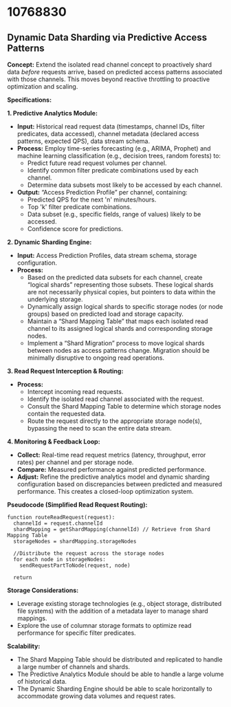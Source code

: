 # 10768830

## Dynamic Data Sharding via Predictive Access Patterns

**Concept:** Extend the isolated read channel concept to proactively shard data *before* requests arrive, based on predicted access patterns associated with those channels. This moves beyond reactive throttling to proactive optimization and scaling.

**Specifications:**

**1. Predictive Analytics Module:**

*   **Input:** Historical read request data (timestamps, channel IDs, filter predicates, data accessed), channel metadata (declared access patterns, expected QPS), data stream schema.
*   **Process:** Employ time-series forecasting (e.g., ARIMA, Prophet) and machine learning classification (e.g., decision trees, random forests) to:
    *   Predict future read request volumes per channel.
    *   Identify common filter predicate combinations used by each channel.
    *   Determine data subsets most likely to be accessed by each channel.
*   **Output:**  “Access Prediction Profile” per channel, containing:
    *   Predicted QPS for the next 'n' minutes/hours.
    *   Top 'k' filter predicate combinations.
    *   Data subset (e.g., specific fields, range of values) likely to be accessed.
    *   Confidence score for predictions.

**2. Dynamic Sharding Engine:**

*   **Input:** Access Prediction Profiles, data stream schema, storage configuration.
*   **Process:**
    *   Based on the predicted data subsets for each channel, create “logical shards” representing those subsets. These logical shards are not necessarily physical copies, but pointers to data within the underlying storage.
    *   Dynamically assign logical shards to specific storage nodes (or node groups) based on predicted load and storage capacity.
    *   Maintain a “Shard Mapping Table” that maps each isolated read channel to its assigned logical shards and corresponding storage nodes.
    *   Implement a “Shard Migration” process to move logical shards between nodes as access patterns change.  Migration should be minimally disruptive to ongoing read operations.

**3.  Read Request Interception & Routing:**

*   **Process:**
    *   Intercept incoming read requests.
    *   Identify the isolated read channel associated with the request.
    *   Consult the Shard Mapping Table to determine which storage nodes contain the requested data.
    *   Route the request directly to the appropriate storage node(s), bypassing the need to scan the entire data stream.

**4.  Monitoring & Feedback Loop:**

*   **Collect:** Real-time read request metrics (latency, throughput, error rates) per channel and per storage node.
*   **Compare:**  Measured performance against predicted performance.
*   **Adjust:**  Refine the predictive analytics model and dynamic sharding configuration based on discrepancies between predicted and measured performance.  This creates a closed-loop optimization system.

**Pseudocode (Simplified Read Request Routing):**

```
function routeReadRequest(request):
  channelId = request.channelId
  shardMapping = getShardMapping(channelId) // Retrieve from Shard Mapping Table
  storageNodes = shardMapping.storageNodes

  //Distribute the request across the storage nodes
  for each node in storageNodes:
    sendRequestPartToNode(request, node)

  return
```

**Storage Considerations:**

*   Leverage existing storage technologies (e.g., object storage, distributed file systems) with the addition of a metadata layer to manage shard mappings.
*   Explore the use of columnar storage formats to optimize read performance for specific filter predicates.

**Scalability:**

*   The Shard Mapping Table should be distributed and replicated to handle a large number of channels and shards.
*   The Predictive Analytics Module should be able to handle a large volume of historical data.
*   The Dynamic Sharding Engine should be able to scale horizontally to accommodate growing data volumes and request rates.